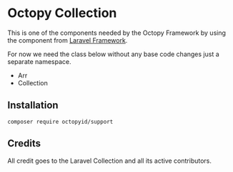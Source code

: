 # Octopy Collection
This is one of the components needed by the Octopy Framework by using the component from [Laravel Framework](https://github.com/illuminate/collections).

For now we need the class below without any base code changes just a separate namespace.

- Arr
- Collection

## Installation

```
composer require octopyid/support
```

## Credits

All credit goes to the Laravel Collection and all its active contributors.